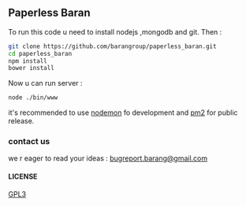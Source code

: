 ## Paperless Baran
To run this code u need to install nodejs ,mongodb and git.
Then :
```sh
git clone https://github.com/barangroup/paperless_baran.git
cd paperless_baran
npm install
bower install
```

Now u can run server :
```sh
node ./bin/www
```
it's recommended to use [nodemon](https://www.npmjs.com/package/nodemon) fo development and [pm2](https://www.npmjs.com/package/pm2) for public release.

### contact us
we r eager to read your ideas : bugreport.barang@gmail.com

#### LICENSE
[GPL3](http://opensource.org/licenses/gpl-3.0.html)
